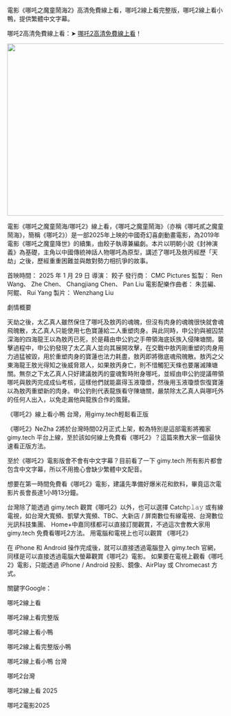 電影《哪吒之魔童鬧海2》高清免費線上看，哪吒2線上看完整版，哪吒2線上看小鴨，提供繁體中文字幕。

哪吒2高清免費線上看：➤ [哪吒2高清免費線上看](https://www.gimy.tech/2025/03/ne-zha-2-hd-gimy.html)！

[<img src="https://lightgreen-bat-983644.hostingersite.com/wp-content/uploads/2025/03/HD.gif" width="700" height="400" />](https://www.gimy.tech/2025/03/ne-zha-2-hd-gimy.html)

電影《哪吒之魔童鬧海/哪吒2》線上看，《哪吒之魔童鬧海》（亦稱《哪吒貳之魔童鬧海》，簡稱《哪吒2》）是一部2025年上映的中國奇幻喜劇動畫電影，為2019年電影《哪吒之魔童降世》的續集，由餃子執導兼編劇。本片以明朝小說《封神演義》為基礎，主角以中國傳統神話人物哪吒為原型，講述了哪吒及敖丙經歷「天劫」之後，歷經重重困難並與敵對勢力相抗爭的故事。

首映時間： 2025 年 1 月 29 日
導演： 餃子
發行商： CMC Pictures
監製： Ren Wang、 Zhe Chen、 Changjiang Chen、 Pan Liu
電影配樂作曲者： 朱芸編、 阿鲲、 Rui Yang
製片： Wenzhang Liu

劇情概要

天劫之後，太乙真人雖然保住了哪吒及敖丙的魂魄，但沒有肉身的魂魄很快就會魂飛魄散，太乙真人只能使用七色寶蓮給二人重塑肉身。與此同時，申公豹與被囚禁深海的四海龍王以為敖丙已死，於是藉由申公豹之手帶領海底妖族入侵陳塘關。襲擊過程中，申公豹發現了太乙真人並向其展開攻擊，在交戰中敖丙剛重塑的肉身用力過猛被毀，用於重塑肉身的寶蓮也法力耗盡，敖丙即將徹底魂飛魄散。敖丙之父東海龍王敖光得知之後威脅眾人，如果敖丙身亡，則不惜觸犯天條也要屠滅陳塘關。無奈之下太乙真人只好建議敖丙的靈魂暫時附身哪吒，並經由申公豹提議帶領哪吒與敖丙完成成仙考核，這樣他們就能贏得玉液瓊漿，然後用玉液瓊漿恢復寶蓮以為敖丙重塑新的肉身。申公豹則代表龍族看守陳塘關，嚴禁除太乙真人與哪吒外的任何人出入，以免走漏他與龍族合作的風聲。

《哪吒2》線上看小鴨 台灣，用gimy.tech輕鬆看正版

《哪吒2》NeZha 2將於台灣時間02月正式上架，較為特別是這部電影將獨家 gimy.tech 平台上線，至於該如何線上免費看《哪吒2》？這篇來教大家一個最快速看正版方法。

至於《哪吒2》電影版會不會有中文字幕？目前看了一下 gimy.tech 所有影片都會包含中文字幕，所以不用擔心會缺少繁體中文配音。

想要在第一時間免費看《哪吒2》電影，建議先準備好爆米花和飲料，畢竟這次電影片長會長達1小時13分鐘。

台灣除了能透過 gimy.tech 觀賞《哪吒2》以外，也可以選擇 Catch𝚙𝚕𝚊𝚢 或有線電視，如台灣大寬頻、凱擘大寬頻、TBC、大新店 / 屏南數位有線電視、台灣數位光訊科技集團、 Home+中嘉同樣都可以直接訂閱觀賞，不過這次會教大家用 gimy.tech 免費看哪吒2方法。
用電腦和電視上也可以觀賞 《哪吒2》

在 iPhone 和 Android 操作完成後，就可以直接透過電腦登入 gimy.tech 官網，同樣是可以直接透過電腦大螢幕觀賞《哪吒2》電影。
如果要在電視上觀看《哪吒2》電影，只能透過 iPhone / Android 投影、鏡像、AirPlay 或 Chromecast 方式。

關鍵字Google：

哪吒2線上看

哪吒2線上看完整版

哪吒2線上看小鴨

哪吒2線上看完整版小鴨

哪吒2線上看小鴨 台灣

哪吒2台灣

哪吒2線上看 2025

哪吒2電影2025
